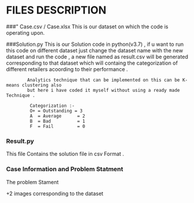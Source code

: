 # FILES DESCRIPTION
	
###" Case.csv  / Case.xlsx
This is our dataset on which the code is operating upon.

###Solution.py 
This is our Solution code in python(v3.7) , if u want to run this code 
on different dataset just change the dataset name with the new dataset
and run the code , a new file named as result.csv will be generated 
corresponding to that dataset which will containg the categorization
of different retailers acoording to their performance . 

		    Analytics technique that can be implemented on this can be K-means clustering also 
		    but here i have coded it myself without using a ready made Technique .

		     Categorization :-
		     O+ = Outstanding = 3
		     A  = Average      = 2
		     B  = Bad          = 1
		     F  = Fail         = 0

### Result.py  
This file Contains the solution file in csv Format .

### Case Information and Problem Statment 
The problem Stament

+2 images corresponding to the dataset
 
